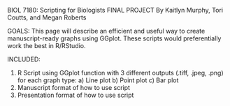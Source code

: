 BIOL 7180: Scripting for Biologists
FINAL PROJECT
By Kaitlyn Murphy, Tori Coutts, and Megan Roberts

GOALS: This page will describe an efficient and useful way to create manuscript-ready graphs using GGplot. These scripts would preferentially work the best in R/RStudio. 

INCLUDED:
1) R Script using GGplot function with 3 different outputs (.tiff, .jpeg, .png) for each graph type:
a) Line plot
b) Point plot
c) Bar plot
2) Manuscript format of how to use script
3) Presentation format of how to use script


